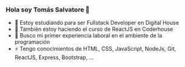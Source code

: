 ### Hola soy Tomás Salvatore 👋

- 🌱 Estoy estudiando para ser Fullstack Developer en Digital House
- 🌱 También estoy haciendo el curso de ReactJS en Coderhouse
- 💼 Busco mi primer experiencia laboral en el ambiente de la programación
- ⚡ Tengo conocimientos de HTML, CSS, JavaScript, NodeJs, Git, ReactJS, Express, Bootstrap, ...

